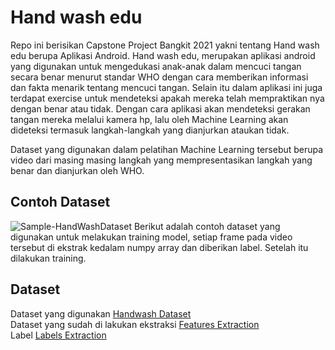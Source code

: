 # Hand wash edu

Repo ini berisikan Capstone Project Bangkit 2021 yakni tentang Hand wash edu berupa Aplikasi Android.
Hand wash edu, merupakan aplikasi android yang digunakan untuk mengedukasi anak-anak dalam mencuci tangan secara benar menurut standar WHO dengan cara memberikan informasi dan fakta menarik tentang mencuci tangan. Selain itu dalam aplikasi ini juga terdapat exercise untuk mendeteksi apakah mereka telah mempraktikan nya dengan benar atau tidak. Dengan cara aplikasi akan mendeteksi gerakan tangan mereka melalui kamera hp, lalu oleh Machine Learning akan dideteksi termasuk langkah-langkah yang dianjurkan ataukan tidak. 

Dataset yang digunakan dalam pelatihan Machine Learning tersebut berupa video dari masing masing langkah yang mempresentasikan langkah yang benar dan dianjurkan oleh WHO. 

## Contoh Dataset 
![Sample-HandWashDataset](https://user-images.githubusercontent.com/66559322/120105814-c03d0380-c184-11eb-8d80-eaf7f0074c04.png)
Berikut adalah contoh dataset yang digunakan untuk melakukan training model, setiap frame pada video tersebut di ekstrak kedalam numpy array dan diberikan label. Setelah itu dilakukan training. 

## Dataset
Dataset yang digunakan [Handwash Dataset](https://www.kaggle.com/realtimear/hand-wash-dataset) <br>
Dataset yang sudah di lakukan ekstraksi [Features Extraction](https://drive.google.com/file/d/1emgnWE6IROcyji5VjkMGgK7oh8l6w2cs/view?usp=sharing) <br>
Label [Labels Extraction](https://drive.google.com/file/d/1Oam4rmRaIoWIImoK4y6zfNB0sbbgWKBN/view?usp=sharing) <br>
